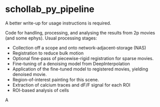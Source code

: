 # schollab_py_pipeline

A better write-up for usage instructions is required.

Code for handling, processing, and analysing the results from 2p movies (and some ephys).
Usual processing stages:
  - Collection off a scope and onto network-adjacent-storage (NAS)
  - Registration to reduce bulk motion
  - Optional fine-pass of piecewise-rigid registration for sparse movies.
  - Fine-tuning of a denoising model from DeepInterpolation
  - Application of the fine-tuned model to registered movies, yielding denoised movie.
  - Region-of-interest painting for this scene.
  - Extraction of calcium traces and dF/F signal for each ROI
  - ROI-based analysis of cells

A